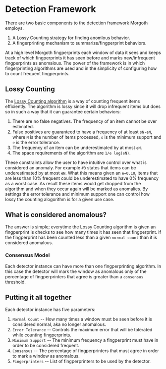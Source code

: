 # Detection Framework

There are two basic components to the detection framework Morgoth employs.

1. A Lossy Counting strategy for finding anomlous behavior.
2. A fingerprinting mechanism to summarize/fingperprint behaviors.

At a high level Morgoth fingperprints each window of data it sees and keeps track of which fingperprints it has seen before and marks new/infrequent fingperprints as anomalous.
The power of the framework is in which fingerprinting algorithms are used and in the simplicity of configuring how to count frequent fingperprints.

## Lossy Counting

The [Lossy Counting algorithm](http://www.vldb.org/conf/2002/S10P03.pdf) is a way of counting frequent items efficiently.
The algorithm is lossy since it will drop infrequent items but does so in such a way that it can guarantee certain behaviors:

1. There are no false negatives. The frequency of an item cannot be over estimated.
2. False positives are guaranteed to have a frequency of at least `sN-eN`, where `N` is the number of items processed, `s` is the minimum support and `e` is the error tolerance.
3. The frequency of an item can be underestimated by at most `eN`.
4. The space requirements of the algorithm are `1/e log(eN)`.

These constraints allow the user to have intuitive control over what is considered an anomaly.
For example `#3` states that items can be underestimated by at most `eN`.
What this means given an `e=0.10`, items that are less than 10% frequent could be underestimated to have 0% frequency as a worst case.
As result these items would get dropped from the algorithm and when they occur again will be marked as anomalies.
By settings the error tolerance and minimum support one can control how lossy the counting alogorithm is for a given use case.


## What is considered anomalous?

The answer is simple; everytime the Lossy Counting algorithm is given an fingperprint is checks to see how many times it has seen that fingperprint.
If the fingperprint has been counted less than a given `normal count` than it is considered anomalous.

### Consensus Model

Each detector instance can have more than one fingperprinting algorithm.
In this case the detector will mark the window as anomalous only of the percentage of fingperprinters that agree is greater than a `consensus` threshold.


## Putting it all together

Each detector instance has five parameters:

1. `Normal Count` -- How many times a window must be seen before it is considered normal, aka no longer anomalous.
2. `Error Tolerance` -- Controls the maximum error that will be tolerated while counting fingperprints.
3. `Minimum Support` -- The minimum frequency a fingperprint must have in order to be considered frequent.
4. `Consensus` -- The percentage of fingperprinters that must agree in order to mark a window as anomalous.
5. `Fingerprinters` -- List of fingperprinters to be used by the detector.

